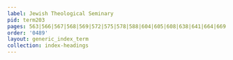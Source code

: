 ```yaml
---
label: Jewish Theological Seminary
pid: term203
pages: 563|566|567|568|569|572|575|578|588|604|605|608|638|641|664|669|714|715|723|730|731|737|743|744|749|751|758|760|761|780|781|793|803|822|825|829
order: '0489'
layout: generic_index_term
collection: index-headings
---
```

